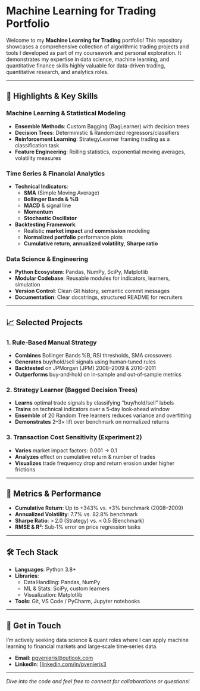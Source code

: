# Machine Learning for Trading Portfolio

Welcome to my **Machine Learning for Trading** portfolio! This repository showcases a comprehensive collection of algorithmic trading projects and tools I developed as part of my coursework and personal exploration. It demonstrates my expertise in data science, machine learning, and quantitative finance skills highly valuable for data-driven trading, quantitative research, and analytics roles.


---

## 🚀 Highlights & Key Skills

### Machine Learning & Statistical Modeling
- **Ensemble Methods**: Custom Bagging (BagLearner) with decision trees  
- **Decision Trees**: Deterministic & Randomized regressors/classifiers  
- **Reinforcement Learning**: StrategyLearner framing trading as a classification task  
- **Feature Engineering**: Rolling statistics, exponential moving averages, volatility measures  

### Time Series & Financial Analytics
- **Technical Indicators**:  
  - **SMA** (Simple Moving Average)  
  - **Bollinger Bands & %B**  
  - **MACD** & signal line  
  - **Momentum**  
  - **Stochastic Oscillator**  
- **Backtesting Framework**:  
  - Realistic **market impact** and **commission** modeling  
  - **Normalized portfolio** performance plots  
  - **Cumulative return**, **annualized volatility**, **Sharpe ratio**  

### Data Science & Engineering
- **Python Ecosystem**: Pandas, NumPy, SciPy, Matplotlib  
- **Modular Codebase**: Reusable modules for indicators, learners, simulation  
- **Version Control**: Clean Git history, semantic commit messages  
- **Documentation**: Clear docstrings, structured README for recruiters  

---

## 📈 Selected Projects

### 1. Rule‑Based Manual Strategy
- **Combines** Bollinger Bands %B, RSI thresholds, SMA crossovers  
- **Generates** buy/hold/sell signals using human‑tuned rules  
- **Backtested** on JPMorgan (JPM) 2008–2009 & 2010–2011  
- **Outperforms** buy‑and‑hold on in‑sample and out‑of‑sample metrics  

### 2. Strategy Learner (Bagged Decision Trees)
- **Learns** optimal trade signals by classifying “buy/hold/sell” labels  
- **Trains** on technical indicators over a 5‑day look‑ahead window  
- **Ensemble** of 20 Random Tree learners reduces variance and overfitting  
- **Demonstrates** 2–3× lift over benchmark on normalized returns  

### 3. Transaction Cost Sensitivity (Experiment 2)
- **Varies** market impact factors: 0.001 → 0.1  
- **Analyzes** effect on cumulative return & number of trades  
- **Visualizes** trade frequency drop and return erosion under higher frictions  

---

## 🎯 Metrics & Performance

- **Cumulative Return**: Up to +343% vs. +3% benchmark (2008–2009)  
- **Annualized Volatility**: 7.7% vs. 82.8% benchmark  
- **Sharpe Ratio**: > 2.0 (Strategy) vs. < 0.5 (Benchmark)  
- **RMSE & R²**: Sub‑1% error on price regression tasks  

---

## 🛠 Tech Stack

- **Languages**: Python 3.8+  
- **Libraries**:  
  - Data Handling: Pandas, NumPy  
  - ML & Stats: SciPy, custom learners  
  - Visualization: Matplotlib  
- **Tools**: Git, VS Code / PyCharm, Jupyter notebooks  

---

## 📩 Get in Touch

I’m actively seeking data science & quant roles where I can apply machine learning to financial markets and large‑scale time‑series data.  
- **Email**: pgvenieris@outlook.com 
- **LinkedIn**: [[linkedin.com/in/pvenieris3](#)

---

*Dive into the code and feel free to connect for collaborations or questions!*  

